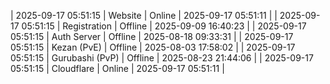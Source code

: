 | 2025-09-17 05:51:15 | Website | Online | 2025-09-17 05:51:11 |
| 2025-09-17 05:51:15 | Registration | Offline | 2025-09-09 16:40:23 |
| 2025-09-17 05:51:15 | Auth Server | Offline | 2025-08-18 09:33:31 |
| 2025-09-17 05:51:15 | Kezan (PvE) | Offline | 2025-08-03 17:58:02 |
| 2025-09-17 05:51:15 | Gurubashi (PvP) | Offline | 2025-08-23 21:44:06 |
| 2025-09-17 05:51:15 | Cloudflare | Online | 2025-09-17 05:51:11 |
